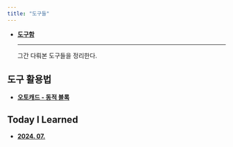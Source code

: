 ```yaml
---
title: "도구들"
---
```


<div class="grid cards" markdown>

-   [__도구함__](./toolbox/index.md)

    ---
    그간 다뤄본 도구들을 정리한다.

</div>

## 도구 활용법

<div class="grid cards" markdown>

-   [__오토캐드 - 동적 블록__](./dynamic-block/index.md)

</div>

## Today I Learned

<div class="grid cards" markdown>

-   [__2024. 07.__](./til/2407.md)

</div>